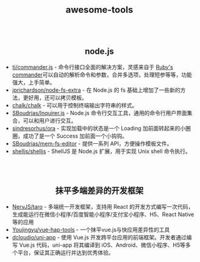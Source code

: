 
<h1 align="center"><sub>awesome-tools</sub></h1>

<br />
<br />
<h2 align="center">node.js</h2>

- [tj/commander.js](https://github.com/tj/commander.js) - 命令行接口全面的解决方案，灵感来自于 [Ruby's commander](https://github.com/commander-rb/commander)可以自动的解析命令和参数，合并多选项，处理短参等等，功能强大，上手简单。
- [jprichardson/node-fs-extra](https://github.com/jprichardson/node-fs-extra) - 在 Node.js 的 fs 基础上增加了一些新的方法，更好用，还可以拷贝模板。
- [chalk/chalk](https://github.com/chalk/chalk) - 可以用于控制终端输出字符串的样式。
- [SBoudrias/Inquirer.js](https://github.com/SBoudrias/Inquirer.js) - Node.js 命令行交互工具，通用的命令行用户界面集合，可以和用户进行交互。
- [sindresorhus/ora](https://github.com/sindresorhus/ora) - 实现加载中的状态是一个 Loading 加前面转起来的小圈圈，成功了是一个 Success 加前面一个小钩钩。
- [SBoudrias/mem-fs-editor](https://github.com/SBoudrias/mem-fs-editor) - 提供一系列 API，方便操作模板文件。
- [shelljs/shelljs](https://github.com/shelljs/shelljs) - ShellJS 是 Node.js 扩展，用于实现 Unix shell 命令执行。

<br />
<br />
<h2 align="center">抹平多端差异的开发框架</h2>

- [NervJS/taro](https://github.com/NervJS/taro) - 多端统一开发框架，支持用 React 的开发方式编写一次代码，生成能运行在微信小程序/百度智能小程序/支付宝小程序、H5、React Native 等的应用
- [Youjingyu/vue-hap-tools](https://github.com/Youjingyu/vue-hap-tools) - 一个抹平vue.js与快应用差异性的工具
- [dcloudio/uni-app](https://github.com/dcloudio/uni-app) - 使用 Vue.js 开发跨平台应用的前端框架。开发者通过编写 Vue.js 代码，uni-app 将其编译到 iOS、Android、微信小程序、H5等多个平台，保证其正确运行并达到优秀体验。
